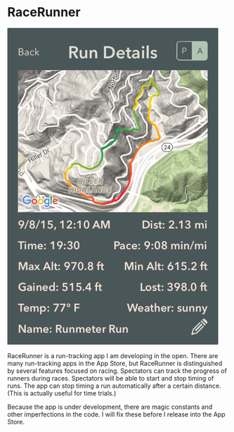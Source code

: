 RaceRunner
===================

![RaceRunner](RaceRunner.png "RaceRunner")

RaceRunner is a run-tracking app I am developing in the open. There are many run-tracking apps in the App Store, but RaceRunner is distinguished by several features focused on racing. Spectators can track the progress of runners during races. Spectators will be able to start and stop timing of runs. The app can stop timing a run automatically after a certain distance. (This is actually useful for time trials.)

Because the app is under development, there are magic constants and other imperfections in the code. I will fix these before I release into the App Store.
